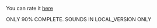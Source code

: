 You can rate it [here](https://nazarhktwitch.github.io/jjsploit-parody/)

ONLY 90% COMPLETE. SOUNDS IN LOCAL_VERSION ONLY
